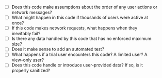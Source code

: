 - [ ] Does this code make assumptions about the order of any user actions or network messages?
- [ ] What might happen in this code if thousands of users were active at once?
- [ ] If this code makes network requests, what happens when they inevitably fail?
- [ ] Is there any data handled by this code that has no enforced maximum size?
- [ ] Does it make sense to add an automated test?
- [ ] What happens if a trial user encounters this code? A limited user? A view-only user?
- [ ] Does this code handle or introduce user-provided data? If so, is it properly sanitized?
